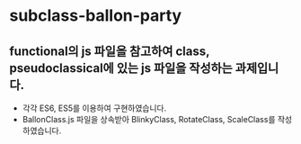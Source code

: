 # subclass-ballon-party
## functional의 js 파일을 참고하여 class, pseudoclassical에 있는 js 파일을 작성하는 과제입니다.
- 각각 ES6, ES5를 이용하여 구현하였습니다.
- BallonClass.js 파일을 상속받아 BlinkyClass, RotateClass, ScaleClass를 작성하였습니다.
